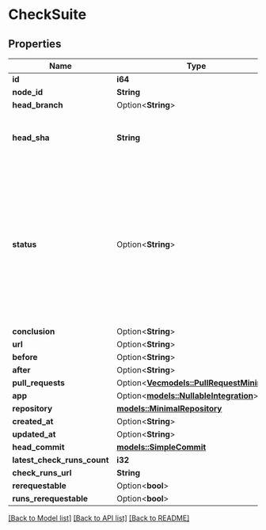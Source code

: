 # CheckSuite

## Properties

Name | Type | Description | Notes
------------ | ------------- | ------------- | -------------
**id** | **i64** |  | 
**node_id** | **String** |  | 
**head_branch** | Option<**String**> |  | 
**head_sha** | **String** | The SHA of the head commit that is being checked. | 
**status** | Option<**String**> | The phase of the lifecycle that the check suite is currently in. Statuses of waiting, requested, and pending are reserved for GitHub Actions check suites. | 
**conclusion** | Option<**String**> |  | 
**url** | Option<**String**> |  | 
**before** | Option<**String**> |  | 
**after** | Option<**String**> |  | 
**pull_requests** | Option<[**Vec<models::PullRequestMinimal>**](pull-request-minimal.md)> |  | 
**app** | Option<[**models::NullableIntegration**](nullable-integration.md)> |  | 
**repository** | [**models::MinimalRepository**](minimal-repository.md) |  | 
**created_at** | Option<**String**> |  | 
**updated_at** | Option<**String**> |  | 
**head_commit** | [**models::SimpleCommit**](simple-commit.md) |  | 
**latest_check_runs_count** | **i32** |  | 
**check_runs_url** | **String** |  | 
**rerequestable** | Option<**bool**> |  | [optional]
**runs_rerequestable** | Option<**bool**> |  | [optional]

[[Back to Model list]](../README.md#documentation-for-models) [[Back to API list]](../README.md#documentation-for-api-endpoints) [[Back to README]](../README.md)


